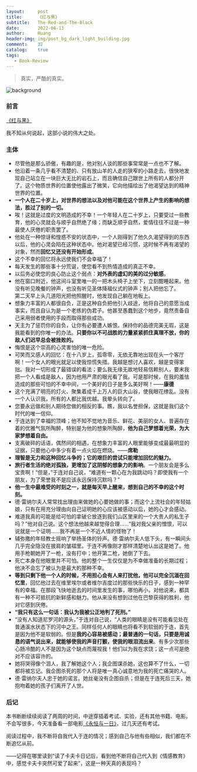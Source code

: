 ```yaml
---
layout:     post
title:      《红与黑》
subtitle:   The-Red-and-The-Black
date:       2022-06-13
author:     Huang
header-img: img/post_bg_dark_light_building.jpg
comment:    32
catalog:    true
tags:
   - Book-Review
---
```


> 真实，严酷的真实。

![background](https://huang-feiyu.github.io/img/post_bg_dark_light_building.jpg)

### 前言

[《红与黑》](https://book.douban.com/subject/5275747/)

我不知从何说起，这部小说的伟大之处。

### 主体

* 尽管他是那么骄傲，有趣的是，他对别人谈的那些事常常是一点也不了解。
* 他沿着一条几乎看不清楚的、只有放山羊的人走的狭窄的小路走去，很快地发现自己站立在一块巨大无比的岩石上，而且确信自己跟世上所有的人都分开了。这个物质世界的位置使他露出了微笑，它向他描绘出了他渴望达到的精神世界的位置。
* **一个人在二十岁上，对世界的想法以及对他可能在这个世界上产生的影响的想法，胜过了别的一切。**
* 唉！这就是过度的文明造成的不幸！一个年轻人在二十岁上，只要受过一些教育，他的心灵就会与顺乎自然绝了缘；而缺乏顺乎自然，爱情往往不过是一种最使人厌倦的职责罢了。
* 他处在一种惊讶和惶惑不安的状态中，一个人刚得到了他久久渴望得到的东西以后，他的心灵会陷在这种状态中。他对渴望已经习惯，这时候不再有渴望的对象，然而**回忆又还没有开始形成**。
* 这个不幸的回忆将永远使我们不会幸福了！
* 每天发生的那些事十分荒诞，使您看不到热情造成的真正不幸。
* 以后务必使您的良心防止这个弱点：**对外表的虚幻的美的过分敏感**。
* 他在窗口附近，他这间斗室里唯一的一把木头椅子上坐下，立刻酣睡起来。他没有听见晚餐的钟声，也没有听见圣体降福仪式的钟声；别人把他忘了。<br/>第二天早上头几道阳光把他照醒时，他发现自己躺在地板上。
* 想象力丰富的人都很自负，正是这种自负把他引入歧途，他将自己的意愿当成事实，而且自认为是一个老练的伪君子。他甚至愚蠢到这个地步，竟然责备自己采用弱者使用的手段而取得那些成功。
* 天主为了惩罚你的自负，让你有必要遭人嫉恨。保持你的品德完美无瑕，这是我能看到的你唯一的办法。**只要你以不可战胜的力量紧紧抓住真理不放，你的敌人们迟早总会被挫败的。**
* 悔恨是这个崇高的心灵害怕的唯一危险。
* 可笑而又感人的回忆：在十八岁上，孤零零，无依无靠地出现在头一个客厅啊！一个女人的眼光就足以使我惊慌失措。我越是想讨人喜欢，越是变得笨拙。我对一切形成了最错误的看法；要么我无缘无故地轻易信赖别人，要末我把一个人看成是敌人，因为他用严肃的眼光看了我。可是那时候，在我的羞怯造成的那些可怕的不幸中间，一个美好的日子是多么美好啊！——**康德**
* 这个充满了明亮的灯火、聚集着成千上万人的巨大山谷，使我眼花缭乱。没有一个人认识我，所有的人都比我优越。我晕头转向了。
* 您要永远做和别人期待您做的相反的事。瞧，我以名誉担保，这就是我们这个时代的唯一信仰。
* 于连达到了幸福的顶峰；他不知不觉地为音乐、鲜花、美丽的女人、普遍存在着的优雅气氛所陶醉，特别是为他的想象所陶醉，**他为自己梦想着光荣，为大家梦想着自由。**
* 支离破碎的话语，偶然间的相遇，在想象力丰富的人眼里能够变成最最明显的证据，只要他心中多少有着一点火焰在燃烧。——**席勒**
* **理智是无力和这种回忆斗争的；它的艰巨的尝试只能增加回忆的魅力。**
* **旅行者生活的绝对孤独，更增加了这阴郁的想象力的影响**。一个朋友会是多么宝贵啊！“但是，”于连对自己说，“难道有一颗心在为我跳动吗？即使我有一个朋友，为了荣誉我不是应该永远保持沉默吗？”
* **他一生中最难受的时刻之一，就是每天早上醒来，想到自己的不幸的这个时刻。**
* 德·雷纳尔夫人常常找出理由来做她的心要她做的事；而这个上流社会的年轻姑娘，只有在用充分理由向自己证明她的心应该被感动以后，她的心才会感动。
* 难道我真的可能是给可怕的拿破仑放逐到我们山区里来的一个大贵人的私生子吗？”他对自己说。这个想法他越来越觉得合理……“我对我父亲的憎恨，可以说就是一个证明……我不再是一个不近人情的怪物了！
* 辅弥撒的年轻教士摇响了举扬圣体的铃声。德·雷纳尔夫人低下头，有一瞬间头几乎完全隐没在披肩的皱褶里。于连不再像刚才那样清楚地认出这是她了。他用手枪朝她开了一枪，没有打中；他开第二枪，她倒了下去。
* 死亡本身在他眼里并不可怕。他的整个一生仅仅是为不幸做准备的长期过程；他决不会忘了被认为是最大的那种不幸。
* **等到只剩下他一个人的时候，不用担心会有人来打扰他，他可以完全沉湎在回忆里**，回忆他过去在维里埃尔或者维尔吉度过的那些快乐的日子，感到一种罕有的幸福。在那段飞快地逝去的时间里发生的事，哪怕再小，对他说来，都具有一种不可抵抗的新鲜感和魅力。他从来没有想到过他在巴黎获得的胜利，他对它感到厌倦。
* **“我只有这么一句话：我认为我被公正地判了死刑。”**
* “没有人知道尼罗河的源头，”于连对自己说，“人类的眼睛是没有可能看见处在普通溪水状态下的河中之王。同样任何人的眼睛也将看不到软弱的于连，首先是因为他不是软弱的。但是**我的心容易被感动；最普通的一句话，只要是用诚恳的语气说出来，就能够使我的声音打颤，使我的眼泪流出来**。有多少次那些心肠冷酷的人不是因为这个缺点而蔑视我！他们以为我在求饶；这一点可是绝对不应该容许的。
* 她将哭得像个泪人，我了解她这个人；我企图谋杀她，这也算不了什么，一切都将被忘记。我企图杀死的那个人将是唯一真心诚意地为我的死亡痛哭的人。
* 德·雷纳尔夫人忠于她的诺言。她丝毫没有企图自杀；但是在于连死后三天，她抱吻着她的孩子们离开了人世。

### 后记

本书断断续续阅读了两周的时间，中途穿插着考试、实验，还有其他书籍、电影。不会写很多，今天准备看一部电影[《永恒与一日》](https://movie.douban.com/subject/1293455/)，过几天还有考试。

阅读过程中，我不断将自我代入于连的情况；感到自己与他有些相似，我们都在不断追忆从前。

——记得在哪里读到“读了卡夫卡日记后，看到他不断将自己代入到《情感教育》中，感觉卡夫卡突然可爱了起来”，这是一种天真的表现吗？
